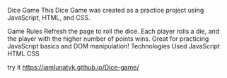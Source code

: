 Dice Game
This Dice Game was created as a practice project using JavaScript, HTML, and CSS.

Game Rules
Refresh the page to roll the dice.
Each player rolls a die, and the player with the higher number of points wins.
Great for practicing JavaScript basics and DOM manipulation!
Technologies Used
JavaScript
HTML
CSS

try it https://iamlunatyk.github.io/Dice-game/
